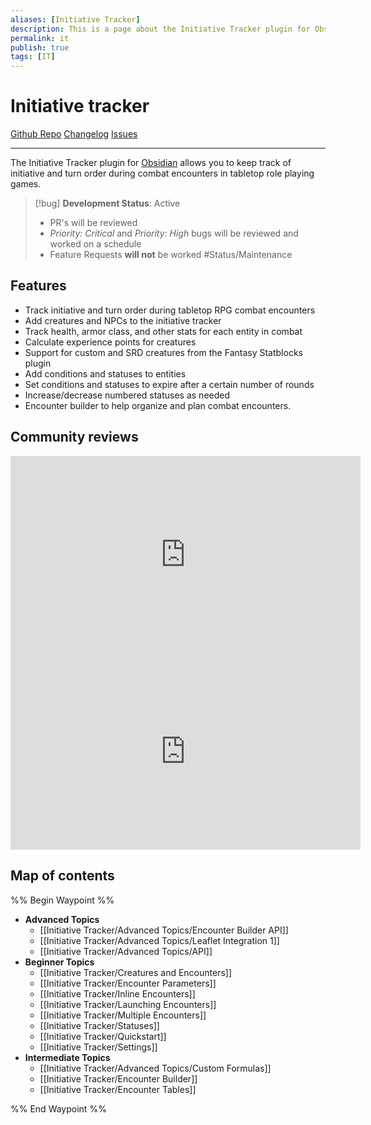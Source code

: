 ```yaml
---
aliases: [Initiative Tracker]
description: This is a page about the Initiative Tracker plugin for Obsidian, a
permalink: it
publish: true
tags: [IT]
---
```


# Initiative tracker

[Github Repo](https://github.com/valentine195/initiative-tracker "Repo") [Changelog](https://github.com/valentine195/initiative-tracker/blob/master/CHANGELOG.md "Changelog") [Issues](https://github.com/valentine195/initiative-tracker/issues?q=is%3Aissue+is%3Aopen+sort%3Aupdated-desc" "Issues")

---

The Initiative Tracker plugin for [Obsidian](https://obsidian.md/) allows you to keep track of initiative and turn order during combat encounters in tabletop role playing games. 


> [!bug] **Development Status**: Active
> - PR's will be reviewed
> - *Priority: Critical* and *Priority: High* bugs will be reviewed and worked on a schedule
> - Feature Requests **will not** be worked
> #Status/Maintenance 

## Features

-   Track initiative and turn order during tabletop RPG combat encounters
-   Add creatures and NPCs to the initiative tracker
-   Track health, armor class, and other stats for each entity in combat
-   Calculate experience points for creatures
-   Support for custom and SRD creatures from the Fantasy Statblocks plugin
-   Add conditions and statuses to entities
-   Set conditions and statuses to expire after a certain number of rounds
-   Increase/decrease numbered statuses as needed
-   Encounter builder to help organize and plan combat encounters.

## Community reviews

<div class="#pretty-vid">
<iframe width="560" height="315" src="https://www.youtube.com/embed/wlt5lUvZv8U?start=125" title="YouTube video player" frameborder="0" allow="accelerometer; autoplay; clipboard-write; encrypted-media; gyroscope; picture-in-picture; web-share" allowfullscreen></iframe>

<iframe width="560" height="315" src="https://www.youtube-nocookie.com/embed/yXBemgZWdr8" title="YouTube video player" frameborder="0" allow="accelerometer; autoplay; clipboard-write; encrypted-media; gyroscope; picture-in-picture; web-share" allowfullscreen></iframe>
</div>

## Map of contents

%% Begin Waypoint %%
- **Advanced Topics**
	- [[Initiative Tracker/Advanced Topics/Encounter Builder API]]
	- [[Initiative Tracker/Advanced Topics/Leaflet Integration 1]]
	- [[Initiative Tracker/Advanced Topics/API]]
- **Beginner Topics**
	- [[Initiative Tracker/Creatures and Encounters]]
	- [[Initiative Tracker/Encounter Parameters]]
	- [[Initiative Tracker/Inline Encounters]]
	- [[Initiative Tracker/Launching Encounters]]
	- [[Initiative Tracker/Multiple Encounters]]
	- [[Initiative Tracker/Statuses]]
	- [[Initiative Tracker/Quickstart]]
	- [[Initiative Tracker/Settings]]
- **Intermediate Topics**
	- [[Initiative Tracker/Advanced Topics/Custom Formulas]]
	- [[Initiative Tracker/Encounter Builder]]
	- [[Initiative Tracker/Encounter Tables]]

%% End Waypoint %%